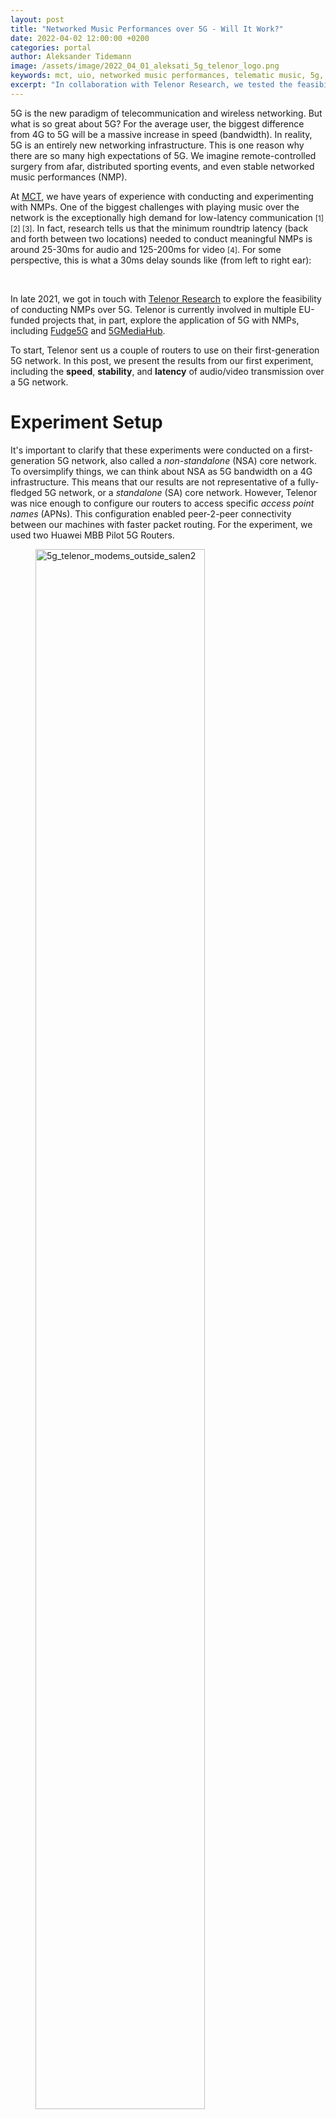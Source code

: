 ```yaml
---
layout: post
title: "Networked Music Performances over 5G - Will It Work?"
date: 2022-04-02 12:00:00 +0200
categories: portal
author: Aleksander Tidemann
image: /assets/image/2022_04_01_aleksati_5g_telenor_logo.png
keywords: mct, uio, networked music performances, telematic music, 5g, telenor research, lola, jacktrip, audio latency, video latency
excerpt: "In collaboration with Telenor Research, we tested the feasibility of using 5G for networked music performances. Here are the preliminary results."
---
```


5G is the new paradigm of telecommunication and wireless networking. But what is so great about 5G? For the average user, the biggest difference from 4G to 5G will be a massive increase in speed (bandwidth). In reality, 5G is an entirely new networking infrastructure. This is one reason why there are so many high expectations of 5G. We imagine remote-controlled surgery from afar, distributed sporting events, and even stable networked music performances (NMP).

At [MCT](https://www.uio.no/english/studies/programmes/mct-master/), we have years of experience with conducting and experimenting with NMPs. One of the biggest challenges with playing music over the network is the exceptionally high demand for low-latency communication <small>[1] [2] [3]</small>. In fact, research tells us that the minimum roundtrip latency (back and forth between two locations) needed to conduct meaningful NMPs is around 25-30ms for audio and 125-200ms for video <small>[4]</small>. For some perspective, this is what a 30ms delay sounds like (from left to right ear):

<div class="waveform" id="thirtymsdemo"></div>

<br/>

In late 2021, we got in touch with [Telenor Research](https://www.telenor.com/innovation/research/) to explore the feasibility of conducting NMPs over 5G. Telenor is currently involved in multiple EU-funded projects that, in part, explore the application of 5G with NMPs, including [Fudge5G](https://fudge-5g.eu/en) and [5GMediaHub](https://www.5gmediahub.eu/).

<!-- Add that we did it in two locations -->

To start, Telenor sent us a couple of routers to use on their first-generation 5G network. In this post, we present the results from our first experiment, including the **speed**, **stability**, and **latency** of audio/video transmission over a 5G network.

# Experiment Setup

<!-- We did two experiments at two different locations.. remove the time, place and coverage heading -->

It's important to clarify that these experiments were conducted on a first-generation 5G network, also called a _non-standalone_ (NSA) core network. To oversimplify things, we can think about NSA as 5G bandwidth on a 4G infrastructure. This means that our results are not representative of a fully-fledged 5G network, or a _standalone_ (SA) core network. However, Telenor was nice enough to configure our routers to access specific _access point names_ (APNs). This configuration enabled peer-2-peer connectivity between our machines with faster packet routing. For the experiment, we used two Huawei MBB Pilot 5G Routers.

<figure style="float: none">
   <img src="/assets/image/2022_04_01_aleksati_5g_telenor_modems_outside_salen1.jpg" alt="5g_telenor_modems_outside_salen2" title="5g_telenor_modems_outside_salen2" width="80%" />
   <figcaption>Two Huawei MBB Pilot 5G Routers, and a technician, in action outside the Department of Musicology, UiO.</figcaption>
</figure>

<!-- Insert picture of the van and setup -->

## Time, Place and Coverage

The experiments were carried out on March 30th, 2022, at the Department of Musicology, University of Oslo. We got good estimates of the network reception using the routers' own location-optimizing software, and Telenor's [online coverage map](https://www.telenor.no/dekning/#dekningskart). Since the 5G reception inside our department was quite poor, we placed the routers outside and further south of our department. Here, we managed to get a pretty stable 75% coverage rate with the devices placed approximately at 1.5 meters distance from each other.

<figure style="float: left">
    <div style="display:flex;">
        <div>
            <img src="/assets/image/2022_04_01_aleksati_5g_telenor_modem_coverage.png" alt="5g_telenor_modems_outside" title="5g_telenor_modems_outside" width="96%" />
        </div>
        <div>
            <img src="/assets/image/2022_04_01_aleksati_5g_telenor_coverage.jpg" alt="5g_telenor_coverage" title="5g_telenor_coverage" width="auto"/>
        </div>
    </div>
    <figcaption> Coverage report from our location at UiO. Screenshot from the routers location-optimizing software to the left, and the Telenor coverage map of the Musicology department to the right. With borderline 5G coverage at our department, putting the routers outside helped boost the reception.</figcaption>
</figure>

<!-- Second experiment -->

## Hardware and Software

Besides the Huawei routers, we used a pair of custom-built NMP rack systems, namely our _Lola racks_. These systems are essentially bundles of high-end software, audio/video peripherals and networking tools which can provide the lowest possible latency on audio/video transmissions over the network, given that all other the pieces of the puzzle are correct.

Full documentation and more detailed info about these kits can (or will) be found on our GitHub:

- [https://github.com/MCT-master/NMP-Portable-Kits](https://github.com/MCT-master/NMP-Portable-Kits)

<!-- Insert picture of us in ARmy base -->

<figure style="float: none">
    <img src="/assets/image/2022_04_01_aleksati_5g_telenor_lolaracks.jpg" alt="5g_telenor_lolaracks" title="5g_telenor_lolaracks" width="80%" />
    <figcaption>A pair of Lola racks in action, custom designed to provide ultra low-latency for NMPs.</figcaption>
</figure>

The _Lola racks_ get their name from the [Lola software](https://lola.conts.it), a high-end licenced AV transmission software developed at the Trieste Conservatory (Italy) in collaboration with GARR, the Italian Research and Academic Network. The software requires premium GPUs, soundcards with very stable ASIO drivers (such as RME that buffer as low as 32 samples), and specialized [Ximea video cameras](https://www.ximea.com/en/products/cameras-filtered-by-sensor-types/mq013mg-e2) that send uncompressed video via USB-3 to provide ultra-low latency audio and video transmission.

In addition to Lola, we used [JackTrip](https://www.jacktrip.org), another top-grade AV transmission software developed by CCRMA at Stanford University (USA). JackTrip is audio-only but enables us to use more "normal" equiptment and paramteres to transmit uncompressed audio. Therefore, jackTrip enables us to tolerate more network jitter than Lola.

# Method

<!-- And using iPerf! -->

Having low latency does not mean the quality of the AV signal is usable in a practical sense, and vice versa. Therefore, to test the feasibility of using 5G networks for NMPs, we sought to find the best tradeoff between technical stability, quality and latency in AV transmissions.

## 1. Measuring the Bandwidth

By using an [online network speed testing](https://www.speedtest.net/), we were able to make network bandwidth estimates throughout the experiment, ensuring that our load did not exceed the capacity of the network.

## 2. Finding the Sweet Spots

To find the best tradeoff between technical stability and quality, we sent a constant stream of audio and video over the network and looped the signal back to its source. With this, we were able to monitor the AV quality of our connection in real-time.

<figure style="float: none">
    <img src="/assets/image/2022_04_01_aleksati_5g_telenor_sweetspot_method.jpg" alt="5g_telenor_sweetspot_method" title="5g_telenor_sweetspot_method" width="auto" />
    <figcaption>Routing diagram for method of monitoring an entire NMP AV-chain for jitter, noise and other unwanted artifacts from a single location. Each side of the network represents a Lola rack.</figcaption>
</figure>

To fine-tune the audio, we adjusted the software and hardware buffersizes to find the lowest possible configuration that ensured stable audio transmission over a significant period (maybe 10minutes total). For video, we used a similar a approach, only adjusting the framerate, compression amount, and video resolution to find the sweet spot.

## 3. Measuring the Latency

With the software and hardware parameters fine-tuned, we could now measure the audio and video latency with a similar loopback system:

<figure style="float: none">
    <img src="/assets/image/2022_04_01_aleksati_5g_telenor_latency_method.jpg" alt="5g_telenor_latency_method" title="5g_telenor_latency_method" width="auto" />
    <figcaption>Routing diagram for our method of measuring the round-trip latency of NMP systems from a single location.</figcaption>
</figure>

### Audio Latency

For measuring the audio latency:

- **Digital roundtrip time (digital RTT)**

With digital RTT, we refer to the measurement of audio latency from one PC to another PC, and back again, just using software. With this method, we bypass the latency induced by our external soundcards and mixers. We used jackTrip to measure the digital RTT, using the `-x1` argument avaliable in client-side jacktrip connections to record the latency over a significant period.

- **Analog roundtrip time (analog RTT)**

With analog RTT, we refer to the measurement of audio latency through the entire chain. We used another laptop with a designated audio interface to make these measurements. From this secondary laptop/soundcard, we sent audio impulses to the _Lola racks_ from output 1 and received the signal back again on input 1. For reference, we closed output 2 to input 2 on the soundcard and sent identical audio impulses to output 2. Then, in software, we measured the analog RTT by looking at the temporal offset between inputs 1 and 2.

<figure style="float: none">
<img src="/assets/image/2022_04_01_aleksati_5g_telenor_latency_third_laptop_routing.png" 
    alt="5g_telenor_latency_third_laptop_routing" 
    title="5g_telenor_latency_third_laptop_routing" 
    width="90%" />
    <figcaption>Routing diagram of our secondary system for measuring the analog RTT. The laptop sends a short impulse to both outputs on the audio interface and records both inputs. The time difference between input 1 and 2 is the analog RTT.</figcaption>
</figure>

### Video Latency

For video, we took advantage of the fact that our two _Lola racks_ were in the same room. We used Lola to send video of me doing some simple claps 👏 to the other machine using the Ximea camera. While displaying the video feeds in full-screen on both computer monitors, we filmed the monitors with a secondary camera. Then, we used the footage from the secondary camera to determine the video latency by counting the number of frames of delay between the two monitors.

<figure style="float: none">
     <img src="/assets/image/2022_04_01_aleksati_5g_telenor_video_latency_routing.png" 
        alt="5g_telenor_video_latency_routing" 
        title="5g_telenor_video_latency_routing" 
        width="90%"/>
    <figcaption>Routing diagram of our video latency measurement method.</figcaption>
</figure>

# Results

## UiO on NSA

At our UiO location, the NSA network speed results averaged at around 400Mbps for download and 60Mbps for upload. This indicates that our transmission of 16bit uncompressed audio at 48Khz should have been no issue for the network, requiring about 1.5Mbps of bandwidth. However, adding video would render us closer to the 100Mpbs-1GB range where things could get interesting.

The transmission sweet spot for audio was achieved using buffersize of 512. Experimenting with lower buffersizes resulted in massive jitter, noise, and audio dropouts. Unfortunately, the Lola software only supports buffersizes of either 64 or 32 samples. Therefore, we used jackTrip as our main audio transmission software. The optimal audio settings were following:

| Channels | Bit Depth | Sampling Rate | Buffersize | Estimated Bandwidth |
| -------- | --------- | ------------- | ---------- | ------------------- |
| 2        | 16bit     | 48Khz         | 512        | 1.57 Mbit           |

Using the above settings, we measured a 95-100ms digital RTT and a **165ms** analog RTT. Each time the audio travels through the soundcard, it has to buffer 512 samples at 48Khz, which takes about 10ms. Doing an analog RTT measurement with our current method requires the audio to travel through the soundcard and mixers a total of 4 times. With this, we see that our two audio RRT measurements are quite consistent.

For some perspective, here is what 165ms of delay sounds like (from left to right ear):

<div class="waveform" id="hundredandsixtyfivemsdemo"></div>

<br/>

For video, we were able to use the Lola software with the Ximea low-latency cameras. After experimenting with various video settings and buffering tools, we achieve a stable transmission with minimal framedrops using the following settings:

| Resolution         | FPS | Compression                      | Estimated Bandwidth |
| ------------------ | --- | -------------------------------- | ------------------- |
| 1024x576 RGB24 bit | 60  | M-JPEG compression (quality 60%) | 25.75 Mbit          |

Using the

for video:

7 frames of latency one-way = 116ms

With NMPs, its
Important to explore the best tradeoff between stability/quality and latency

We only got decent result using 512 buffer size. That was the lowest buffersize we could used that sufficiently tolerated the network jitter. Otherwise, the system would be completely unusable due to massive dropouts. Again, we are only intereted in what actually works, practically.

Tuning buffers in Lola helped, but did not work ..

audio roundtrip was 165ms. very stable. one-way latency
the network roundtrip was 95-100ms.

Video was better. we got a decent result using ..
adjust video buffer
Latency of 116ms for video.
Show the video

## Elverum on 5G NOW

<!-- Second experiment results -->

Struggled with bandwidth and very high handshake time.
However, the latency was much better

did not have time to test video

# In Summary

**Although we are able to use video with Lola, the result was probably equally bad, we just dont see it. The threshold for acceptable video feed in NMP is much higher than audio.**

We suspect the routers.. that they buffer internally..

Also, the 5G protocol probably buffers

With the ultimate goal being if 5G one day can fully support a wide variety of NMPs over their mobile network.

The bare minimum technical necessity of doing a NMP is to have stable AV connection between two locations.
Meaning a pleasent and contonous stream of audio and video.

Important to stress the fact that without a rock solid network connection with ultra-low latency, live networked music rehersals/performances/events are unlikely to have any serious commercial application.

In terms of the strategies? Could it work? Maybe..

Lots of restrictions..

However, we only tested a fake version.

In my personal option; a stable and high-bandwidt system with a roundtrip latency less than 50ms would be measure of a success.

Considering the limitations of wireless telecommunication systems.

# Going Forward

Testing the full 5G at Fornebu.
Going forward, this needs to be examined.

# References

<small>
[1] Chafe, C., Gurevich, M., Leslie, G., & Tyan, S. (2004). Effect of Time Delay on Ensemble Accuracy. ISMA. Center for Computer Research in Music and Acoustics, Stanford University <br/> <br/>
[2] Rofe, M., & Reuben, F. (2017). Telematic performance and the challenge of latency. Journal of Music, Technology and Education, 10(2–3), 167–183 <br/> <br/>
[3] Rottondi, C., Chafe, C., Allocchio, C, Sarti A. (2016). An overview on networked music performance technologies. IEEE Access 4: 8823-8843. <br/> <br/>
[4] Younkin, A. C., & Corriveau, P. J. (2008). Determining the Amount of Audio-Video Synchronization Errors Perceptible to the Average End-User. IEEE Transactions on Broadcasting, 54(3), 623–627
</small>

<!-- END OF BLOG POST -->

<style>

.btn {
  color: #fff;
  background-color: #2c3e50;
  border-color: #2c3e50;

  border: 1px solid transparent;
  padding: .375rem .75rem;
  font-size: 1rem;
  border-radius: .25rem;
  transition: color .15s ease-in-out,background-color .15s ease-in-out,border-color .15s ease-in-out,box-shadow .15s ease-in-out;
}

/* Darker background on mouse-over */
.btn:hover {
  background-color: RoyalBlue;
}

button:not(:disabled) {
  cursor: pointer;
}

code {
  color: #e83e8c;
  /* word-wrap: break-word; */
}

.waveform {
  display: flex;
  flex-direction: column;
  width: 90%;
  margin: auto;
}

</style>

<!-- external lib used to display waveforms -->
<!-- <script src="https://unpkg.com/wavesurfer.js"></script> -->
<script src="https://unpkg.com/wavesurfer.js@5.0.1/dist/wavesurfer.js"></script>

<script>

const myAudio = [
     {
         path: "/assets/audio/2022_04_01_aleksati_165ms_delay_demo.mp3",
         anchor: "hundredandsixtyfivemsdemo",
         color: "#ffa600",
         alert: false,
     },
    {
        path: "/assets/audio/2022_04_01_aleksati_30ms_delay_demo.mp3",
        anchor: "thirtymsdemo",
        color: "#328d78",
        alert: false,
    }
];

const addPlayText = (sample) => "Play" + (sample.alert ? "  ⚠️" : "");

myAudio.forEach((sample) => {
    const id = sample.anchor;
    const waveformDiv = document.querySelector("#" + id);

    console.log(sample);


    const playButton = document.createElement("button");
    playButton.id = "button-" + id;
    playButton.style.margin = "auto";
    playButton.classList = "btn btn-primary";
    playButton.innerText = "Play";

    const wavesurfer = WaveSurfer.create({
        container: "#" + id,
        mediaControls: true,
        height: 64,
        waveColor: sample.color,
        splitChannels: true,
    });
    wavesurfer.load(sample.path);
    wavesurfer.once("ready", () => {
        waveformDiv.appendChild(playButton);
        playButton.onclick = () => {
            wavesurfer.playPause();
            if (playButton.innerText.startsWith("Pause")) {
                playButton.innerText = "Play";
            } else if (playButton.innerText.startsWith("Play")) {
                playButton.innerText = "Pause";
            }
        };
    });
    wavesurfer.once("finish", () => {
        playButton.innerText = "Play";
    });
});

</script>
